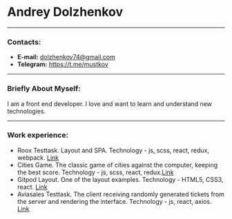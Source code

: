 # Andrey Dolzhenkov

---

### Contacts:

- **E-mail:** dolzhenkov74@gmail.com
- **Telegram:** https://t.me/mustkov

---

### Briefly About Myself:

I am a front end developer. I love and want to learn and understand new technologies.

---

### Work experience:

- Roox Testtask. Layout and SPA. Technology - js, scss, react, redux, webpack. [Link](https://mustkov.github.io/roox-testtask/)
- Cities Game. The classic game of cities against the computer, keeping the best score. Technology - js, scss, react, redux.[Link](https://mustkov.github.io/cities-game/)
- Gitpod Layout. One of the layout examples. Technology - HTML5, CSS3, react. [Link](https://test-layout1.herokuapp.com/)
- Aviasales Testtask. The client receiving randomly generated tickets from the server and rendering the interface. Technology - js, react, axios. [Link](https://aviasales-testtask.herokuapp.com/)
